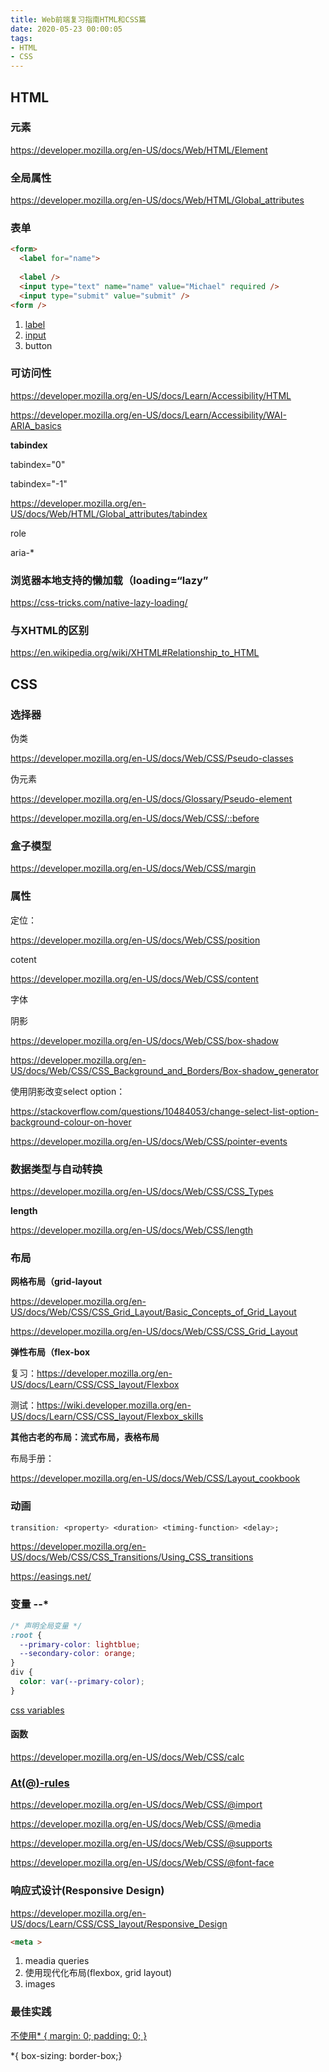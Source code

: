 ```yaml
---
title: Web前端复习指南HTML和CSS篇
date: 2020-05-23 00:00:05
tags:
- HTML
- CSS
---
```


## HTML

### 元素

https://developer.mozilla.org/en-US/docs/Web/HTML/Element

### 全局属性

https://developer.mozilla.org/en-US/docs/Web/HTML/Global_attributes

### 表单

```html
<form>
  <label for="name">
      
  <label />
  <input type="text" name="name" value="Michael" required />
  <input type="submit" value="submit" />
<form />
```

1. [label](https://developer.mozilla.org/en-US/docs/Web/HTML/Element/label)
2. [input](https://developer.mozilla.org/en-US/docs/Web/HTML/Element/input)
3. button



### 可访问性

https://developer.mozilla.org/en-US/docs/Learn/Accessibility/HTML

https://developer.mozilla.org/en-US/docs/Learn/Accessibility/WAI-ARIA_basics



**tabindex**

tabindex="0"

tabindex="-1"

https://developer.mozilla.org/en-US/docs/Web/HTML/Global_attributes/tabindex

role

aria-*

### 浏览器本地支持的懒加载（loading=“lazy”

https://css-tricks.com/native-lazy-loading/

### 与XHTML的区别

https://en.wikipedia.org/wiki/XHTML#Relationship_to_HTML

## CSS

### 选择器

伪类

https://developer.mozilla.org/en-US/docs/Web/CSS/Pseudo-classes

伪元素

https://developer.mozilla.org/en-US/docs/Glossary/Pseudo-element

https://developer.mozilla.org/en-US/docs/Web/CSS/::before

### 盒子模型

https://developer.mozilla.org/en-US/docs/Web/CSS/margin

### 属性

定位：

https://developer.mozilla.org/en-US/docs/Web/CSS/position

cotent

https://developer.mozilla.org/en-US/docs/Web/CSS/content

字体

阴影

https://developer.mozilla.org/en-US/docs/Web/CSS/box-shadow

https://developer.mozilla.org/en-US/docs/Web/CSS/CSS_Background_and_Borders/Box-shadow_generator

使用阴影改变select option：

https://stackoverflow.com/questions/10484053/change-select-list-option-background-colour-on-hover



https://developer.mozilla.org/en-US/docs/Web/CSS/pointer-events

### 数据类型与自动转换

https://developer.mozilla.org/en-US/docs/Web/CSS/CSS_Types

**length**

https://developer.mozilla.org/en-US/docs/Web/CSS/length

### 布局

**网格布局（grid-layout**

https://developer.mozilla.org/en-US/docs/Web/CSS/CSS_Grid_Layout/Basic_Concepts_of_Grid_Layout

https://developer.mozilla.org/en-US/docs/Web/CSS/CSS_Grid_Layout

**弹性布局（flex-box**

复习：https://developer.mozilla.org/en-US/docs/Learn/CSS/CSS_layout/Flexbox

测试：https://wiki.developer.mozilla.org/en-US/docs/Learn/CSS/CSS_layout/Flexbox_skills

**其他古老的布局：流式布局，表格布局**

布局手册：

https://developer.mozilla.org/en-US/docs/Web/CSS/Layout_cookbook

### 动画

```css
transition: <property> <duration> <timing-function> <delay>;
```

https://developer.mozilla.org/en-US/docs/Web/CSS/CSS_Transitions/Using_CSS_transitions

https://easings.net/

### 变量 --*

```css
/* 声明全局变量 */
:root {
  --primary-color: lightblue;
  --secondary-color: orange;
}
div {
  color: var(--primary-color);
}
```

[css variables](https://developer.mozilla.org/en-US/docs/Web/CSS/--*)

#### 函数

https://developer.mozilla.org/en-US/docs/Web/CSS/calc

### [At(@)-rules](https://developer.mozilla.org/en-US/docs/Web/CSS/At-rule)

https://developer.mozilla.org/en-US/docs/Web/CSS/@import

https://developer.mozilla.org/en-US/docs/Web/CSS/@media

https://developer.mozilla.org/en-US/docs/Web/CSS/@supports

https://developer.mozilla.org/en-US/docs/Web/CSS/@font-face

### 响应式设计(Responsive Design)

https://developer.mozilla.org/en-US/docs/Learn/CSS/CSS_layout/Responsive_Design

```html
<meta >
```

1. meadia queries
2. 使用现代化布局(flexbox, grid layout)
3. images

### 最佳实践

[不使用* { margin: 0; padding: 0; }](https://www.google.com/search?q=*+%7B+margin%3A+0%3B+padding%3A+0%3B+%7D&oq=*+%7B+margin%3A+0%3B+padding%3A+0%3B+%7D)

*{ box-sizing: border-box;}

